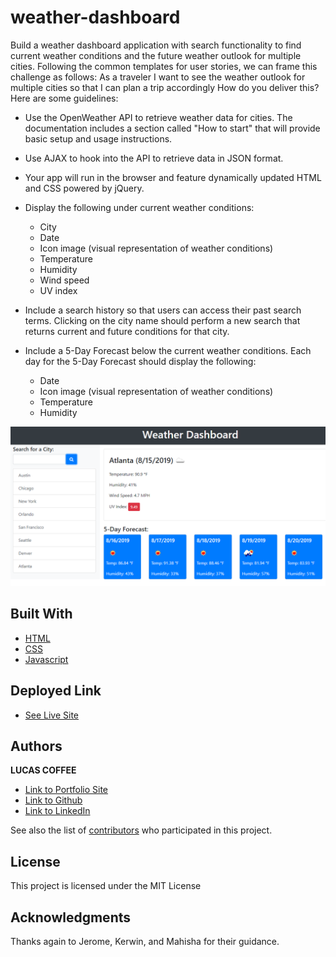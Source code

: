 # weather-dashboard
Build a weather dashboard application with search functionality to find current weather conditions and the future weather outlook for multiple cities. Following the common templates for user stories, we can frame this challenge as follows:
    As a traveler
    I want to see the weather outlook for multiple cities
    so that I can plan a trip accordingly
How do you deliver this? Here are some guidelines:

- Use the OpenWeather API to retrieve weather data for cities. The documentation includes a section called "How to start" that will provide basic setup and usage instructions.
- Use AJAX to hook into the API to retrieve data in JSON format.
- Your app will run in the browser and feature dynamically updated HTML and CSS powered by jQuery.
- Display the following under current weather conditions:
    - City
    - Date
    - Icon image (visual representation of weather conditions)
    - Temperature
    - Humidity
    - Wind speed
    - UV index


- Include a search history so that users can access their past search terms. Clicking on the city name should perform a new search that returns current and future conditions for that city.
- Include a 5-Day Forecast below the current weather conditions. Each day for the 5-Day Forecast should display the following:
    - Date
    - Icon image (visual representation of weather conditions)
    - Temperature
    - Humidity

![ExampleImage](assets/images/06-Server-Side-APIs-homework-demo.png)

## Built With

* [HTML](https://developer.mozilla.org/en-US/docs/Web/HTML)
* [CSS](https://developer.mozilla.org/en-US/docs/Web/CSS)
* [Javascript](https://developer.mozilla.org/en-US/docs/Web/JavaScript)

## Deployed Link

* [See Live Site](https://kalashnikoffee.github.io/weather-dashboard)


## Authors

**LUCAS COFFEE** 

- [Link to Portfolio Site](https://kalashnikoffee.github.io/responsive-bio/)
- [Link to Github](https://github.com/kalashnikoffee)
- [Link to LinkedIn](https://www.linkedin.com/in/lucas-coffee-08853719/)

See also the list of [contributors](https://github.com/your/project/contributors) who participated in this project.

## License

This project is licensed under the MIT License 

## Acknowledgments

Thanks again to Jerome, Kerwin, and Mahisha for their guidance.

